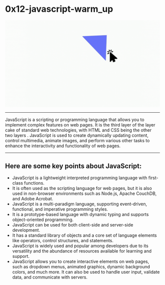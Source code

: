 # 0x12-javascript-warm_up

<img src="javascript.gif" alt="javascript" />
<hr />
<p>JavaScript is a scripting or programming language that allows you to implement complex features on web pages. It is the third layer of the layer cake of standard web technologies, with HTML and CSS being the other two layers . JavaScript is used to create dynamically updating content, control multimedia, animate images, and perform various other tasks to enhance the interactivity and functionality of web pages.</p>

<hr />

<h2>Here are some key points about JavaScript:</h2>

<ul>
    <li>JavaScript is a lightweight interpreted programming language with first-class functions.</li>
    <li>It is often used as the scripting language for web pages, but it is also used in non-browser environments such as Node.js, Apache CouchDB, and Adobe Acrobat.</li>
    <li>JavaScript is a multi-paradigm language, supporting event-driven, functional, and imperative programming styles.</li>
    <li>It is a prototype-based language with dynamic typing and supports object-oriented programming.</li>
    <li>JavaScript can be used for both client-side and server-side development.</li>
    <li>It has a standard library of objects and a core set of language elements like operators, control structures, and statements.</li>
    <li>JavaScript is widely used and popular among developers due to its versatility and the abundance of resources available for learning and support.</li>
    <li>JavaScript allows you to create interactive elements on web pages, such as dropdown menus, animated graphics, dynamic background colors, and much more. It can also be used to handle user input, validate data, and communicate with servers.</li>
</ul>
